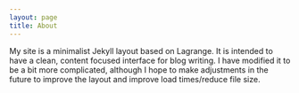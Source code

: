```yaml
---
layout: page
title: About
---
```

My site is a minimalist Jekyll layout based on Lagrange. It is intended to have a clean, content focused interface for blog writing. I have modified it to be a bit more complicated, although I hope to make adjustments in the future to improve the layout and improve load times/reduce file size.
